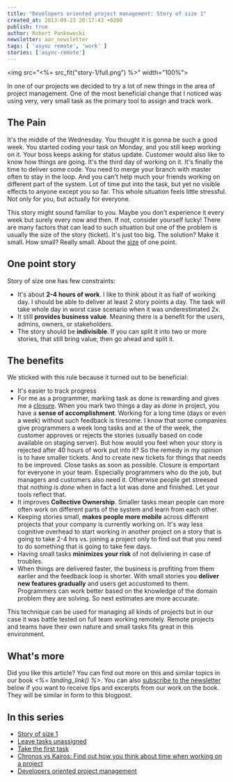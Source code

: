 ```yaml
---
title: "Developers oriented project management: Story of size 1"
created_at: 2013-09-23 20:17:43 +0200
publish: true
author: Robert Pankowecki
newsletter: aar_newsletter
tags: [ 'async remote', 'work' ]
stories: ['async-remote']
---
```


<img src="<%= src_fit("story-1/full.png") %>" width="100%">

In one of our projects we decided to try a lot of new things in the area of
project management. One of the most beneficial change that I noticed was using very,
very small task as the primary tool to assign and track work.

<!-- more -->

## The Pain

It's the middle of the Wednesday. You thought it is gonna be such a good week.
You started coding your task on Monday, and you still keep working on it.
Your boss keeps asking for status update. Customer would
also like to know how things are going. It's the third day of working on
it. It's finally the time to deliver some code. You need to merge your branch
with master often to stay in the loop. And you can't help much your friends
working on different part of the system. Lot of time put into the task,
but yet no visible effects to anyone except you so far. This whole situation
feels little stressful. Not only for you, but actually for everyone.

This story might sound familiar to you. Maybe you don't experience it every
week but surely every now and then. If not, consider yourself lucky! There
are many factors that can lead to such situation but one of the problem is
usually the size of the story (ticket). It's just too big. The solution?
Make it small. How small? Really small. About the [size](http://agilefaq.wordpress.com/2007/11/13/what-is-a-story-point/)
of one point.

## One point story

Story of size one has few constraints:

* It's about **2-4 hours of work**. I like to think about it as half of working day.
I should be able to deliver at least 2 story points a day. The task will take
whole day in worst case scenario when it was underestimated 2x.
* It still **provides business value**. Meaning there is a benefit for the users, admins,
owners, or stakeholders.
* The story should be **indivisible**. If you can split it into two or more stories,
that still bring value, then go ahead and split it.

## The benefits

We sticked with this rule because it turned out to be beneficial:

* It's easier to track progress
* For me as a programmer, marking task as done is rewarding and gives me
a [closure](http://en.wikipedia.org/wiki/Closure_%28psychology%29). When you
mark two things a day as _done_ in project, you have a **sense of accomplishment**.
Working for a long time (days or even a week) without such feedback is
tiresome. I know that some companies give programmers a week long tasks and at
the of the week, the customer approves or rejects the stories (usually based on
code available on staging server). But how would you feel when your story is
rejected after 40 hours of work put into it? So the remedy in my opinion is to
have smaller tickets. And to create new tickets for things that needs to be
improved. Close tasks as soon as possible. Closure is emportant for everyone
in your team. Especially programmers who do the job, but managers and customers
also need it. Otherwise people get streesed that _nothing is done_ when in fact
a lot was done and finished. Let your tools reflect that.
* It improves **Collective Ownership**. Smaller tasks mean people can more often
work on different parts of the system and learn from each other.
* Keeping stories small, **makes people more mobile** across different projects that
your company is currently working on. It's way less cognitive overhead to start
working in another project on a story that is going to take 2-4 hrs vs. joining a
project only to find out that you need to do something that is going to take few
days.
* Having small tasks **minimizes your risk** of not deliviering in case of troubles.
* When things are delivered faster, the business is profiting from them earlier and
the feedback loop is shorter. With small stories you **deliver new features
gradually** and users get accustomed to them. Programmers can work better based on
the knowledge of the domain problem they are solving. So next estimates are more
accurate.

This technique can be used for managing all kinds of projects but in our case
it was battle tested on full team working remotely. Remote projects and teams
have their own nature and small tasks fits great in this environment.

## What's more

Did you like this article? You can find out more on this and similar topics
in our book _<%= landing_link() %>_.
You can also [subscribe to the newsletter](<%= aar_newsletter_subscription_link %>)
below if you want to receive tips and excerpts from our work on the book.
They will be similar in form to this blogpost.

## In this series

* [Story of size 1](/2013/09/story-of-size-1/)
* [Leave tasks unassigned](/2013/10/refactor-to-remote-leave-tasks-unassigned/)
* [Take the first task](/2013/10/take-the-first-task/)
* [Chronos vs Kairos: Find out how you think about time when working on a project](/2013/11/chronos-and-kairos/)
* [Developers oriented project management](/async-remote/)
